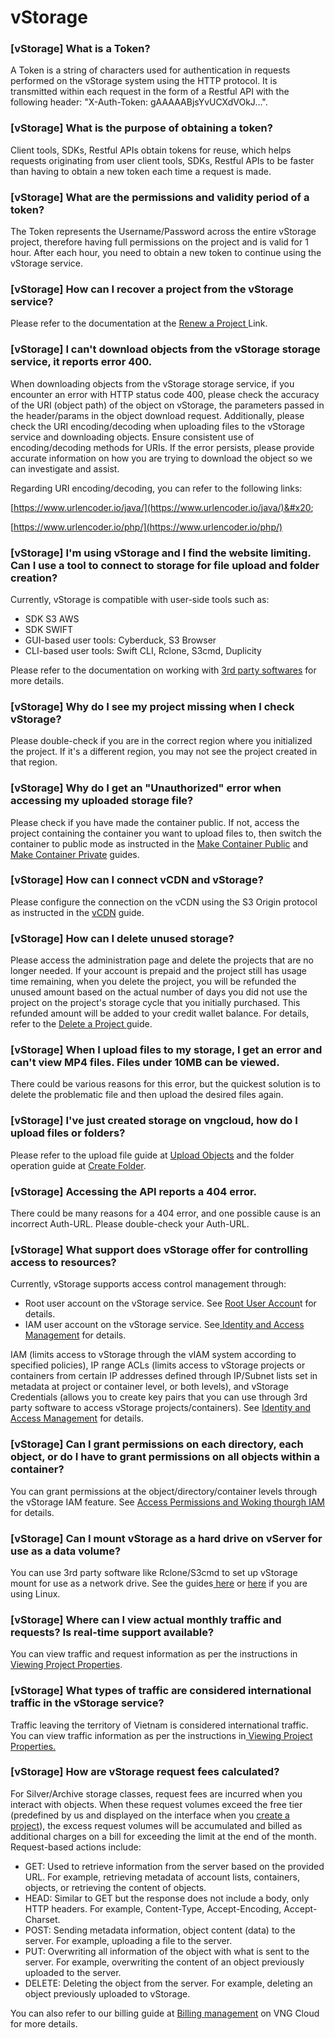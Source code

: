 # vStorage

### \[vStorage] What is a Token?

A Token is a string of characters used for authentication in requests performed on the vStorage system using the HTTP protocol. It is transmitted within each request in the form of a Restful API with the following header: "X-Auth-Token: gAAAAABjsYvUCXdVOkJ…".

### \[vStorage] What is the purpose of obtaining a token?

Client tools, SDKs, Restful APIs obtain tokens for reuse, which helps requests originating from user client tools, SDKs, Restful APIs to be faster than having to obtain a new token each time a request is made.

### \[vStorage] What are the permissions and validity period of a token?

The Token represents the Username/Password across the entire vStorage project, therefore having full permissions on the project and is valid for 1 hour. After each hour, you need to obtain a new token to continue using the vStorage service.

### \[vStorage] How can I recover a project from the vStorage service?

Please refer to the documentation at the [Renew a Project ](broken-reference)Link.

### \[vStorage] I can't download objects from the vStorage storage service, it reports error 400.

When downloading objects from the vStorage storage service, if you encounter an error with HTTP status code 400, please check the accuracy of the URI (object path) of the object on vStorage, the parameters passed in the header/params in the object download request. Additionally, please check the URI encoding/decoding when uploading files to the vStorage service and downloading objects. Ensure consistent use of encoding/decoding methods for URIs. If the error persists, please provide accurate information on how you are trying to download the object so we can investigate and assist.

Regarding URI encoding/decoding, you can refer to the following links:

[https://www.urlencoder.io/java/](https://www.urlencoder.io/java/)&#x20;

[https://www.urlencoder.io/php/](https://www.urlencoder.io/php/)

### \[vStorage] I'm using vStorage and I find the website limiting. Can I use a tool to connect to storage for file upload and folder creation?

Currently, vStorage is compatible with user-side tools such as:

* SDK S3 AWS
* SDK SWIFT
* GUI-based user tools: Cyberduck, S3 Browser
* CLI-based user tools: Swift CLI, Rclone, S3cmd, Duplicity

&#x20;Please refer to the documentation on working with [3rd party softwares](broken-reference) for more details.

### \[vStorage] Why do I see my project missing when I check vStorage?

Please double-check if you are in the correct region where you initialized the project. If it's a different region, you may not see the project created in that region.

### \[vStorage] Why do I get an "Unauthorized" error when accessing my uploaded storage file?

Please check if you have made the container public. If not, access the project containing the container you want to upload files to, then switch the container to public mode as instructed in the [Make Container Public](broken-reference) and[ Make Container Private](broken-reference) guides.

### \[vStorage] How can I connect vCDN and vStorage?

Please configure the connection on the vCDN using the S3 Origin protocol as instructed in the [vCDN](../vcdn/) guide.

### \[vStorage] How can I delete unused storage?

Please access the administration page and delete the projects that are no longer needed. If your account is prepaid and the project still has usage time remaining, when you delete the project, you will be refunded the unused amount based on the actual number of days you did not use the project on the project's storage cycle that you initially purchased. This refunded amount will be added to your credit wallet balance. For details, refer to the [Delete a Project ](broken-reference)guide.

### \[vStorage] When I upload files to my storage, I get an error and can't view MP4 files. Files under 10MB can be viewed.

There could be various reasons for this error, but the quickest solution is to delete the problematic file and then upload the desired files again.

### \[vStorage] I've just created storage on vngcloud, how do I upload files or folders?

Please refer to the upload file guide at [Upload Objects](broken-reference) and the folder operation guide at [Create Folder](broken-reference).

### \[vStorage] Accessing the API reports a 404 error.

There could be many reasons for a 404 error, and one possible cause is an incorrect Auth-URL. Please double-check your Auth-URL.

### \[vStorage] What support does vStorage offer for controlling access to resources?

Currently, vStorage supports access control management through:

* Root user account on the vStorage service. See [Root User Accoun](broken-reference)t for details.
* IAM user account on the vStorage service. See[ Identity and Access Management](broken-reference) for details.

IAM (limits access to vStorage through the vIAM system according to specified policies), IP range ACLs (limits access to vStorage projects or containers from certain IP addresses defined through IP/Subnet lists set in metadata at project or container level, or both levels), and vStorage Credentials (allows you to create key pairs that you can use through 3rd party software to access vStorage projects/containers). See [Identity and Access Management](broken-reference) for details.

### \[vStorage] Can I grant permissions on each directory, each object, or do I have to grant permissions on all objects within a container?

You can grant permissions at the object/directory/container levels through the vStorage IAM feature. See [Access Permissions and Woking thourgh IAM](broken-reference) for details.

### \[vStorage] Can I mount vStorage as a hard drive on vServer for use as a data volume?

You can use 3rd party software like Rclone/S3cmd to set up vStorage mount for use as a network drive. See the guides[ here](broken-reference) or [here](broken-reference) if you are using Linux.

### \[vStorage] Where can I view actual monthly traffic and requests? Is real-time support available?

You can view traffic and request information as per the instructions in [Viewing Project Properties](broken-reference).

### \[vStorage] What types of traffic are considered international traffic in the vStorage service?

Traffic leaving the territory of Vietnam is considered international traffic. You can view traffic information as per the instructions in[ Viewing Project Properties.](broken-reference)

### \[vStorage] How are vStorage request fees calculated?

For Silver/Archive storage classes, request fees are incurred when you interact with objects. When these request volumes exceed the free tier (predefined by us and displayed on the interface when you [create a project](broken-reference)), the excess request volumes will be accumulated and billed as additional charges on a bill for exceeding the limit at the end of the month. Request-based actions include:

* GET: Used to retrieve information from the server based on the provided URL. For example, retrieving metadata of account lists, containers, objects, or retrieving the content of objects.
* HEAD: Similar to GET but the response does not include a body, only HTTP headers. For example, Content-Type, Accept-Encoding, Accept-Charset.
* POST: Sending metadata information, object content (data) to the server. For example, uploading a file to the server.
* PUT: Overwriting all information of the object with what is sent to the server. For example, overwriting the content of an object previously uploaded to the server.
* DELETE: Deleting the object from the server. For example, deleting an object previously uploaded to vStorage.&#x20;

You can also refer to our billing guide at [Billing management](../billing-management/) on VNG Cloud for more details.
